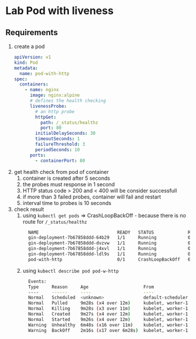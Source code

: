 # Lab Pod with liveness
## Requirements
1. create a pod
    ```yaml
    apiVersion: v1
    kind: Pod
    metadata:
      name: pod-with-http
    spec:
      containers:
        - name: nginx
          image: nginx:alpine
          # defines the health checking
          livenessProbe:
            # an http probe
            httpGet:
              path: /_status/healthz
              port: 80
            initialDelaySeconds: 30
            timeoutSeconds: 1
            failureThreshold: 3
            periodSeconds: 10
          ports:
            - containerPort: 80
    ```
2. get health check from pod of container
    1.  container is created after 5 seconds
    2.  the probes must response in 1 second
    3.  HTTP status code > 200 and < 400 will be consider successfull
    4.  if more than 3 failed probes, container will fail and restart
    5.  interval time to probes is 10 seconds
3. check result
   1. using `kubectl get pods` => CrashLoopBackOff - because there is no route for `/_status/healthz`
      ```bash
        NAME                              READY   STATUS             RESTARTS   AGE
        gin-deployment-7b67858ddd-64b29   1/1     Running            0          8h
        gin-deployment-7b67858ddd-dvzvw   1/1     Running            0          8h
        gin-deployment-7b67858ddd-j4xvl   1/1     Running            0          8h
        gin-deployment-7b67858ddd-ldl9s   1/1     Running            0          8h
        pod-with-http                     0/1     CrashLoopBackOff   6          10m
      ```
   2. using `kubectl describe pod pod-w-http`
      ```bash
        Events:
        Type     Reason     Age                     From               Message
        ----     ------     ----                    ----               -------
        Normal   Scheduled  <unknown>               default-scheduler  Successfully assigned default/pod-with-http to worker-1
        Normal   Pulled     9m28s (x4 over 12m)     kubelet, worker-1  Container image "nginx:alpine" already present on machine
        Normal   Killing    9m28s (x3 over 11m)     kubelet, worker-1  Container nginx failed liveness probe, will be restarted
        Normal   Created    9m27s (x4 over 12m)     kubelet, worker-1  Created container nginx
        Normal   Started    9m26s (x4 over 12m)     kubelet, worker-1  Started container nginx
        Warning  Unhealthy  6m48s (x16 over 11m)    kubelet, worker-1  Liveness probe failed: HTTP probe failed with statuscode: 404
        Warning  BackOff    2m16s (x17 over 6m28s)  kubelet, worker-1  Back-off restarting failed container
      ```
